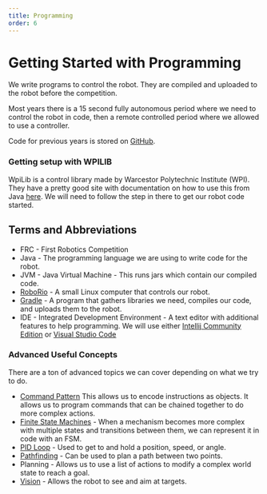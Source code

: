 ```yaml
---
title: Programming
order: 6
---
```

# Getting Started with Programming

We write programs to control the robot.  They are compiled and uploaded to the robot before the competition.

Most years there is a 15 second fully autonomous period where we need to control the robot in code, then a remote controlled
period where we allowed to use a controller.

Code for previous years is stored on [GitHub](https://github.com/team1091).

### Getting setup with WPILIB
WpiLib is a control library made by Warcestor Polytechnic Institute (WPI).  They have a pretty good site with documentation on how to use this from Java
[here](https://docs.wpilib.org).  We will need to follow the step in there to get our robot code started.

## Terms and Abbreviations
* FRC - First Robotics Competition
* Java - The programming language we are using to write code for the robot.
* JVM - Java Virtual Machine - This runs jars which contain our compiled code.
* [RoboRio](https://www.andymark.com/products/ni-roborio) - A small Linux computer that controls our robot.
* [Gradle](https://gradle.org/) - A program that gathers libraries we need, compiles our code, and uploads them to the robot.
* IDE - Integrated Development Environment - A text editor with additional features to help programming.  We will use either [Intellij Community Edition](https://www.jetbrains.com/idea/download/) or [Visual Studio Code](https://code.visualstudio.com/)


### Advanced Useful Concepts
There are a ton of advanced topics we can cover depending on what we try to do.

* [Command Pattern](https://gameprogrammingpatterns.com/command.html) This allows us to encode instructions as objects.  It allows
 us to program commands that can be chained together to do more complex actions. 
* [Finite State Machines](https://gamedevelopment.tutsplus.com/tutorials/finite-state-machines-theory-and-implementation--gamedev-11867) - When a mechanism
becomes more complex with multiple states and transitions between them, we can represent it in code with an FSM.
* [PID Loop](https://frc-pdr.readthedocs.io/en/latest/control/pid_control.html) - Used to get to and hold a position, speed, or angle.
* [Pathfinding](https://www.redblobgames.com/pathfinding/a-star/introduction.html) - Can be used to plan a path between two points.
* Planning - Allows us to use a list of actions to modify a complex world state to reach a goal.
* [Vision](https://docs.wpilib.org/en/stable/docs/software/vision-processing/index.html) - Allows the robot to see and aim at targets.